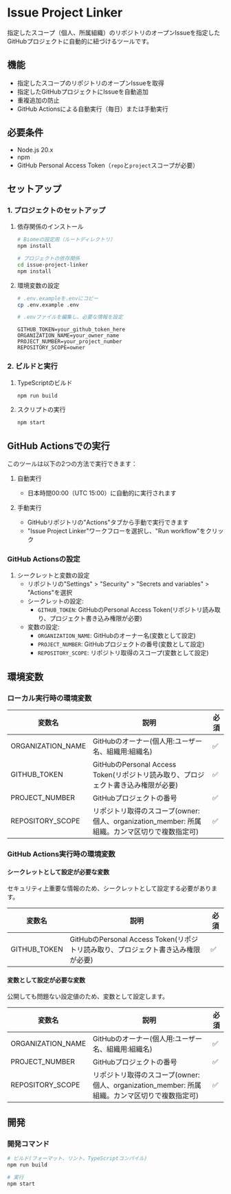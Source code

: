 # Issue Project Linker

指定したスコープ（個人、所属組織）のリポジトリのオープンIssueを指定したGitHubプロジェクトに自動的に紐づけるツールです。

## 機能

- 指定したスコープのリポジトリのオープンIssueを取得
- 指定したGitHubプロジェクトにIssueを自動追加
- 重複追加の防止
- GitHub Actionsによる自動実行（毎日）または手動実行

## 必要条件

- Node.js 20.x
- npm
- GitHub Personal Access Token（`repo`と`project`スコープが必要）

## セットアップ

### 1. プロジェクトのセットアップ

1. 依存関係のインストール
   ```bash
   # Biomeの設定用（ルートディレクトリ）
   npm install

   # プロジェクトの依存関係
   cd issue-project-linker
   npm install
   ```

2. 環境変数の設定
   ```bash
   # .env.exampleを.envにコピー
   cp .env.example .env

   # .envファイルを編集し、必要な情報を設定
   ```
   ```env
   GITHUB_TOKEN=your_github_token_here
   ORGANIZATION_NAME=your_owner_name
   PROJECT_NUMBER=your_project_number
   REPOSITORY_SCOPE=owner
   ```

### 2. ビルドと実行

1. TypeScriptのビルド
   ```bash
   npm run build
   ```

2. スクリプトの実行
   ```bash
   npm start
   ```

## GitHub Actionsでの実行

このツールは以下の2つの方法で実行できます：

1. 自動実行
   - 日本時間00:00（UTC 15:00）に自動的に実行されます

2. 手動実行
   - GitHubリポジトリの"Actions"タブから手動で実行できます
   - "Issue Project Linker"ワークフローを選択し、"Run workflow"をクリック

### GitHub Actionsの設定

1. シークレットと変数の設定
   - リポジトリの"Settings" > "Security" > "Secrets and variables" > "Actions"を選択
   - シークレットの設定:
     - `GITHUB_TOKEN`: GitHubのPersonal Access Token(リポジトリ読み取り、プロジェクト書き込み権限が必要)
   - 変数の設定:
     - `ORGANIZATION_NAME`: GitHubのオーナー名(変数として設定)
     - `PROJECT_NUMBER`: GitHubプロジェクトの番号(変数として設定)
     - `REPOSITORY_SCOPE`: リポジトリ取得のスコープ(変数として設定)

## 環境変数

### ローカル実行時の環境変数

| 変数名            | 説明                                                                                           | 必須 |
| ----------------- | ---------------------------------------------------------------------------------------------- | ---- |
| ORGANIZATION_NAME | GitHubのオーナー(個人用:ユーザー名、組織用:組織名)                                             | ✅    |
| GITHUB_TOKEN      | GitHubのPersonal Access Token(リポジトリ読み取り、プロジェクト書き込み権限が必要)              | ✅    |
| PROJECT_NUMBER    | GitHubプロジェクトの番号                                                                       | ✅    |
| REPOSITORY_SCOPE  | リポジトリ取得のスコープ(owner: 個人、organization_member: 所属組織。カンマ区切りで複数指定可) | ✅    |

### GitHub Actions実行時の環境変数

#### シークレットとして設定が必要な変数
セキュリティ上重要な情報のため、シークレットとして設定する必要があります。

| 変数名       | 説明                                                                              | 必須 |
| ------------ | --------------------------------------------------------------------------------- | ---- |
| GITHUB_TOKEN | GitHubのPersonal Access Token(リポジトリ読み取り、プロジェクト書き込み権限が必要) | ✅    |

#### 変数として設定が必要な変数
公開しても問題ない設定値のため、変数として設定します。

| 変数名            | 説明                                                                                           | 必須 |
| ----------------- | ---------------------------------------------------------------------------------------------- | ---- |
| ORGANIZATION_NAME | GitHubのオーナー(個人用:ユーザー名、組織用:組織名)                                             | ✅    |
| PROJECT_NUMBER    | GitHubプロジェクトの番号                                                                       | ✅    |
| REPOSITORY_SCOPE  | リポジトリ取得のスコープ(owner: 個人、organization_member: 所属組織。カンマ区切りで複数指定可) | ✅    |

## 開発

### 開発コマンド

```bash
# ビルド(フォーマット、リント、TypeScriptコンパイル)
npm run build

# 実行
npm start
